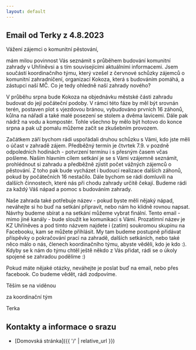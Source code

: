 ```yaml
---
layout: default
---
```


## Email od Terky z 4.8.2023

Vážení zájemci o komunitní pěstování,

mám milou povinnost Vás seznámit s průběhem budování komunitní zahrady v Uhříněvsi a s tím souvisejícími aktuálními informacemi. Jsem součástí koordinačního týmu, který vzešel z červnové schůzky zájemců o komunitní zahradničení, organizací Kokoza, která s budováním pomáhá, a zástupci naší MČ. Co je tedy ohledně naší zahrady nového?

V průběhu srpna bude Kokoza na objednávku městské části zahradu budovat do její počáteční podoby. V rámci této fáze by měl být srovnán terén, postaven plot s vjezdovou bránou, vybudováno prvních 16 záhonů, kůlna na nářadí a také malé posezení se stolem a dvěma lavicemi. Dále pak nádrž na vodu a kompostér. Tohle všechno by mělo být hotovo do konce srpna a pak už pomalu můžeme začít se zkušebním provozem.

Začátkem září bychom rádi uspořádali druhou schůzku s Vámi, kdo jste měli o účast v zahradě zájem. Předběžný termín je čtvrtek 7.9. v pozdně odpoledních hodinách - potvrzení termínu i s přesným časem včas pošleme. Naším hlavním cílem setkání je se s Vámi vzájemně seznámit, prohlédnout si zahradu a předběžně zjistit počet vážných zájemců o pěstování. Z toho pak bude vycházet i budoucí realizace dalších záhonů, pokud by počátečních 16 nestačilo. Dále bychom se rádi domluvili na dalších činnostech, které nás při chodu zahrady určitě čekají. Budeme rádi za každý Váš nápad a pomoc s budováním zahrady.

Naše zahrada také potřebuje název - pokud byste měli nějaký nápad, neváhejte si ho buď na setkání připravit, nebo nám ho klidně rovnou napsat. Návrhy budeme sbírat a na setkání můžeme vybrat finální. Tento email - mimo jiné kanály - bude sloužit ke komunikaci s Vámi. Prozatímní název je KZ Uhříněves a pod tímto názvem najdete i (zatím) soukromou skupinu na Facebooku, kam se můžete přihlásit. My tam budeme postupně přidávat příspěvky o pokračování prací na zahradě, dalších setkáních, nebo také něco málo o nás, členech koordinačního týmu, abyste věděli, kdo je kdo :). Kdyby se k nám do týmu chtěl ještě někdo z Vás přidat, rádi se o úkoly spojené se zahradou podělíme :)

Pokud máte nějaké otázky, neváhejte je poslat buď na email, nebo přes facebook. Co budeme vědět, rádi zodpovíme.

Těším se na viděnou

za koordinační tým

Terka

## Kontakty a informace o srazu

- [Domovská stránka]({{ '/' | relative_url }})